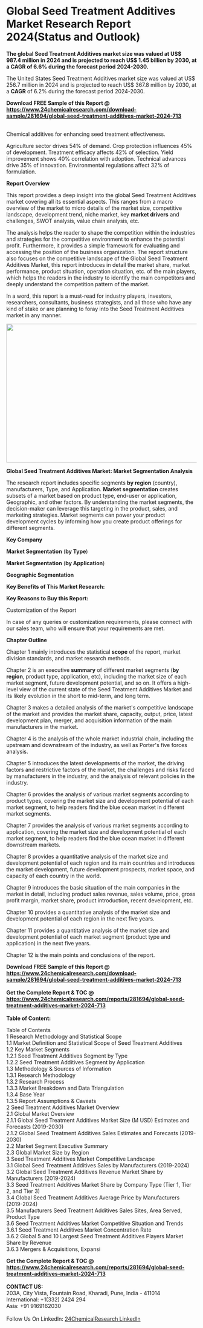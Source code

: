 <h1>Global Seed Treatment Additives Market Research Report 2024(Status and Outlook)</h1><p><strong>The global Seed Treatment Additives market size was valued at US$ 987.4 million in 2024 and is projected to reach US$ 1.45 billion by 2030, at a CAGR of 6.6% during the forecast period 2024-2030.</strong></p><p>
</p><p>The United States Seed Treatment Additives market size was valued at US$ 256.7 million in 2024 and is projected to reach US$ 367.8 million by 2030, at a <strong>CAGR</strong> of 6.2% during the forecast period 2024-2030.</p><div><b>Download FREE Sample of this Report @ 
            <a href="https://www.24chemicalresearch.com/download-sample/281694/global-seed-treatment-additives-market-2024-713">
            https://www.24chemicalresearch.com/download-sample/281694/global-seed-treatment-additives-market-2024-713</a></b></div><br><p>
</p><p>Chemical additives for enhancing seed treatment effectiveness.</p><p>
</p><p>Agriculture sector drives 54% of demand. Crop protection influences 45% of development. Treatment efficacy affects 42% of selection. Yield improvement shows 40% correlation with adoption. Technical advances drive 35% of innovation. Environmental regulations affect 32% of formulation.</p><p>
</p><p><strong>Report Overview</strong></p><p>
</p><p></p><p>
This report provides a deep insight into the global Seed Treatment Additives market covering all its essential aspects. This ranges from a macro overview of the market to micro details of the market size, competitive landscape, development trend, niche market, key <strong>market drivers</strong> and challenges, SWOT analysis, value chain analysis, etc.</p><p>
</p><p>The analysis helps the reader to shape the competition within the industries and strategies for the competitive environment to enhance the potential profit. Furthermore, it provides a simple framework for evaluating and accessing the position of the business organization. The report structure also focuses on the competitive landscape of the Global Seed Treatment Additives Market, this report introduces in detail the market share, market performance, product situation, operation situation, etc. of the main players, which helps the readers in the industry to identify the main competitors and deeply understand the competition pattern of the market.</p><p>
</p><p>In a word, this report is a must-read for industry players, investors, researchers, consultants, business strategists, and all those who have any kind of stake or are planning to foray into the Seed Treatment Additives market in any manner.</p><p>
</p><p><img alt="" src="https://24chemicalresearch.com/assets/report-images/SeedTreatmentAdditivesMarket.png" style="height:366px; width:731px"></p><p>
</p><p><strong>Global Seed Treatment Additives Market: Market Segmentation Analysis</strong></p><p>
</p><p>The research report includes specific segments <strong>by region</strong> (country), manufacturers, Type, and Application. <strong>Market segmentation</strong> creates subsets of a market based on product type, end-user or application, Geographic, and other factors. By understanding the market segments, the decision-maker can leverage this targeting in the product, sales, and marketing strategies. Market segments can power your product development cycles by informing how you create product offerings for different segments.</p><p>
</p><p><strong>Key Company</strong></p><p>
</p><p>
</p><p><strong>Market Segmentation</strong> (<strong>by Type</strong>)</p><p>
</p><p>
</p><p><strong>Market Segmentation</strong> (<strong>by Application</strong>)</p><p>
</p><p>
</p><p><strong>Geographic Segmentation</strong></p><p>
</p><p>
</p><p><strong>Key Benefits of This Market Research:</strong></p><p>
</p><p>
</p><p><strong>Key Reasons to Buy this Report:</strong></p><p>
</p><p>
</p><p>Customization of the Report</p><p>
</p><p>In case of any queries or customization requirements, please connect with our sales team, who will ensure that your requirements are met.</p><p>
</p><p><strong>Chapter Outline</strong></p><p>
</p><p>Chapter 1 mainly introduces the statistical <strong>scope</strong> of the report, market division standards, and market research methods.</p><p>
</p><p>Chapter 2 is an executive <strong>summary</strong> of different market segments (<strong>by region</strong>, product type, application, etc), including the market size of each market segment, future development potential, and so on. It offers a high-level view of the current state of the Seed Treatment Additives Market and its likely evolution in the short to mid-term, and long term.</p><p>
</p><p>Chapter 3 makes a detailed analysis of the market's competitive landscape of the market and provides the market share, capacity, output, price, latest development plan, merger, and acquisition information of the main manufacturers in the market.</p><p>
</p><p>Chapter 4 is the analysis of the whole market industrial chain, including the upstream and downstream of the industry, as well as Porter's five forces analysis.</p><p>
</p><p>Chapter 5 introduces the latest developments of the market, the driving factors and restrictive factors of the market, the challenges and risks faced by manufacturers in the industry, and the analysis of relevant policies in the industry.</p><p>
</p><p>Chapter 6 provides the analysis of various market segments according to product types, covering the market size and development potential of each market segment, to help readers find the blue ocean market in different market segments.</p><p>
</p><p>Chapter 7 provides the analysis of various market segments according to application, covering the market size and development potential of each market segment, to help readers find the blue ocean market in different downstream markets.</p><p>
</p><p>Chapter 8 provides a quantitative analysis of the market size and development potential of each region and its main countries and introduces the market development, future development prospects, market space, and capacity of each country in the world.</p><p>
</p><p>Chapter 9 introduces the basic situation of the main companies in the market in detail, including product sales revenue, sales volume, price, gross profit margin, market share, product introduction, recent development, etc.</p><p>
</p><p>Chapter 10 provides a quantitative analysis of the market size and development potential of each region in the next five years.</p><p>
</p><p>Chapter 11 provides a quantitative analysis of the market size and development potential of each market segment (product type and application) in the next five years.</p><p>
</p><p>Chapter 12 is the main points and conclusions of the report.</p><div><b>Download FREE Sample of this Report @ 
            <a href="https://www.24chemicalresearch.com/download-sample/281694/global-seed-treatment-additives-market-2024-713">
            https://www.24chemicalresearch.com/download-sample/281694/global-seed-treatment-additives-market-2024-713</a></b></div><br><div><b>Get the Complete Report & TOC @ 
            <a href="https://www.24chemicalresearch.com/reports/281694/global-seed-treatment-additives-market-2024-713">
            https://www.24chemicalresearch.com/reports/281694/global-seed-treatment-additives-market-2024-713</a></b></div><br>
            <b>Table of Content:</b><p>Table of Contents<br />
 1 Research Methodology and Statistical Scope<br />
 1.1 Market Definition and Statistical Scope of Seed Treatment Additives<br />
 1.2 Key Market Segments<br />
 1.2.1 Seed Treatment Additives Segment by Type<br />
 1.2.2 Seed Treatment Additives Segment by Application<br />
 1.3 Methodology & Sources of Information<br />
 1.3.1 Research Methodology<br />
 1.3.2 Research Process<br />
 1.3.3 Market Breakdown and Data Triangulation<br />
 1.3.4 Base Year<br />
 1.3.5 Report Assumptions & Caveats<br />
 2 Seed Treatment Additives Market Overview<br />
 2.1 Global Market Overview<br />
 2.1.1 Global Seed Treatment Additives Market Size (M USD) Estimates and Forecasts (2019-2030)<br />
 2.1.2 Global Seed Treatment Additives Sales Estimates and Forecasts (2019-2030)<br />
 2.2 Market Segment Executive Summary<br />
 2.3 Global Market Size by Region<br />
 3 Seed Treatment Additives Market Competitive Landscape<br />
 3.1 Global Seed Treatment Additives Sales by Manufacturers (2019-2024)<br />
 3.2 Global Seed Treatment Additives Revenue Market Share by Manufacturers (2019-2024)<br />
 3.3 Seed Treatment Additives Market Share by Company Type (Tier 1, Tier 2, and Tier 3)<br />
 3.4 Global Seed Treatment Additives Average Price by Manufacturers (2019-2024)<br />
 3.5 Manufacturers Seed Treatment Additives Sales Sites, Area Served, Product Type<br />
 3.6 Seed Treatment Additives Market Competitive Situation and Trends<br />
 3.6.1 Seed Treatment Additives Market Concentration Rate<br />
 3.6.2 Global 5 and 10 Largest Seed Treatment Additives Players Market Share by Revenue<br />
 3.6.3 Mergers & Acquisitions, Expansi</p><div><b>Get the Complete Report & TOC @ 
            <a href="https://www.24chemicalresearch.com/reports/281694/global-seed-treatment-additives-market-2024-713">
            https://www.24chemicalresearch.com/reports/281694/global-seed-treatment-additives-market-2024-713</a></b></div><br><b>CONTACT US:</b><br>
            203A, City Vista, Fountain Road, Kharadi, Pune, India - 411014<br>
            International: +1(332) 2424 294<br>
            Asia: +91 9169162030 <br><br>
            Follow Us On LinkedIn: <a href="https://www.linkedin.com/company/24chemicalresearch/">24ChemicalResearch LinkedIn</a>